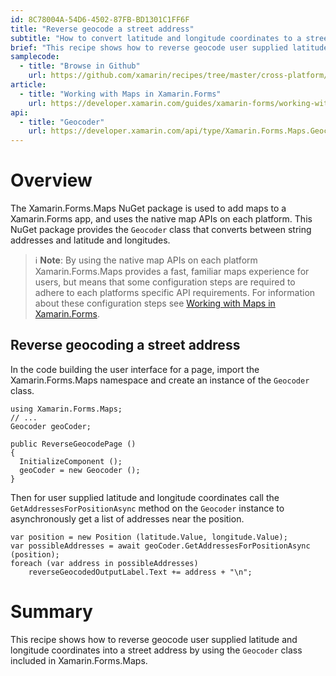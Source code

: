 ```yaml
---
id: 8C78004A-54D6-4502-87FB-BD1301C1FF6F
title: "Reverse geocode a street address"
subtitle: "How to convert latitude and longitude coordinates to a street address"
brief: "This recipe shows how to reverse geocode user supplied latitude and longitude coordinates into a street address by using the `Geocoder` class included in Xamarin.Forms.Maps."
samplecode:
  - title: "Browse in Github" 
    url: https://github.com/xamarin/recipes/tree/master/cross-platform/xamarin-forms/Maps/ReverseGeocode/
article:
  - title: "Working with Maps in Xamarin.Forms" 
    url: https://developer.xamarin.com/guides/xamarin-forms/working-with/maps/
api:
  - title: "Geocoder" 
    url: https://developer.xamarin.com/api/type/Xamarin.Forms.Maps.Geocoder/
---
```


# Overview

The Xamarin.Forms.Maps NuGet package is used to add maps to a Xamarin.Forms app, and uses the native map APIs on each platform. This NuGet package provides the `Geocoder` class that converts between string addresses and latitude and longitudes.

> ℹ️ **Note**: By using the native map APIs on each platform Xamarin.Forms.Maps provides a fast, familiar maps experience for users, but means that some configuration steps are required to adhere to each platforms specific API requirements. For information about these configuration steps see [Working with Maps in Xamarin.Forms](https://developer.xamarin.com/guides/xamarin-forms/working-with/maps/).

## Reverse geocoding a street address

In the code building the user interface for a page, import the Xamarin.Forms.Maps namespace and create an instance of the `Geocoder` class.

```
using Xamarin.Forms.Maps;
// ...
Geocoder geoCoder;

public ReverseGeocodePage ()
{
  InitializeComponent ();
  geoCoder = new Geocoder ();
}
```

Then for user supplied latitude and longitude coordinates call the `GetAddressesForPositionAsync` method on the `Geocoder` instance to asynchronously get a list of addresses near the position.

```
var position = new Position (latitude.Value, longitude.Value);
var possibleAddresses = await geoCoder.GetAddressesForPositionAsync (position);
foreach (var address in possibleAddresses)
    reverseGeocodedOutputLabel.Text += address + "\n";
```

# Summary

This recipe shows how to reverse geocode user supplied latitude and longitude coordinates into a street address by using the `Geocoder` class included in Xamarin.Forms.Maps.

